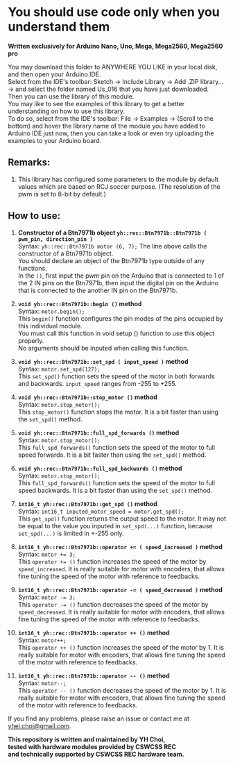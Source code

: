 # You should use code only when you understand them  
  
**Written exclusively for Arduino Nano, Uno, Mega, Mega2560, Mega2560 pro**  
  
You may download this folder to ANYWHERE YOU LIKE in your local disk, and then open your Arduino IDE.  
Select from the IDE's toolbar: Sketch -> Include Library -> Add .ZIP library... -> and select the folder named Us_016 that you have just downloaded.  
Then you can use the library of this module.  
You may like to see the examples of this library to get a better understanding on how to use this library.  
To do so, select from the IDE's toolbar: File -> Examples -> (Scroll to the bottom) and hover the library name of the module you have added to Arduino IDE just now, then you can take a look or even try uploading the examples to your Arduino board.
  
## Remarks:  
1. This library has configured some parameters to the module by default values which are based on RCJ soccer purpose.
    (The resolution of the pwm is set to 8-bit by default.)  
  
## How to use:  
1. **Constructor of a Btn7971b object ` yh::rec::Btn7971b::Btn7971b ( pwm_pin, direction_pin ) `**  
Syntax: `yh::rec::Btn7971b motor (6, 7);`
The line above calls the constructor of a Btn7971b object.  
You should declare an object of the Btn7971b type outside of any functions.  
In the `()`, first input the pwm pin on the Arduino that is connected to 1 of the 2 IN pins on the Btn7971b, then input the digital pin on the Arduino that is connected to the another IN pin on the Btn7971b.  
  
2. **`void yh::rec::Btn7971b::begin ()` method**  
Syntax: `motor.begin();`  
This `begin()` function configures the pin modes of the pins occupied by this individual module.  
You must call this function in void setup () function to use this object properly.  
No arguments should be inputed when calling this function.  
  
3. **`void yh::rec::Btn7971b::set_spd ( input_speed )` method**  
Syntax: `motor.set_spd(127);`  
This `set_spd()` function sets the speed of the motor in both forwards and backwards. `input_speed` ranges from -255 to +255.  
  
4. **`void yh::rec::Btn7971b::stop_motor ()` method**  
Syntax: `motor.stop_motor();`  
This `stop_motor()` function stops the motor. It is a bit faster than using the `set_spd()` method.  
  
5. **`void yh::rec::Btn7971b::full_spd_forwards ()` method**  
Syntax: `motor.stop_motor();`  
This `full_spd_forwards()` function sets the speed of the motor to full speed forwards. It is a bit faster than using the `set_spd()` method.  
  
6. **`void yh::rec::Btn7971b::full_spd_backwards ()` method**  
Syntax: `motor.stop_motor();`  
This `full_spd_forwards()` function sets the speed of the motor to full speed backwards. It is a bit faster than using the `set_spd()` method.  
  
7. **`int16_t yh::rec::Btn7971b::get_spd ()` method**  
Syntax: `int16_t inputed_motor_speed = motor.get_spd();`  
This `get_spd()` function returns the output speed to the motor. It may not be equal to the value you inputed in `set_spd(...)` function, because `set_spd(...)` is limited in +-255 only.  
  
8. **`int16_t yh::rec::Btn7971b::operator += ( speed_increased )` method**  
Syntax: `motor += 3;`  
This `operator += ()` function increases the speed of the motor by `speed_increased`. It is really suitable for motor with encoders, that allows fine tuning the speed of the motor with reference to feedbacks.  
  
9. **`int16_t yh::rec::Btn7971b::operator -= ( speed_decreased )` method**  
Syntax: `motor -= 3;`  
This `operator -= ()` function decreases the speed of the motor by `speed_decreased`. It is really suitable for motor with encoders, that allows fine tuning the speed of the motor with reference to feedbacks.  
  
10. **`int16_t yh::rec::Btn7971b::operator ++ ()` method**  
Syntax: `motor++;`  
This `operator ++ ()` function increases the speed of the motor by 1. It is really suitable for motor with encoders, that allows fine tuning the speed of the motor with reference to feedbacks.  
  
10. **`int16_t yh::rec::Btn7971b::operator -- ()` method**  
Syntax: `motor--;`  
This `operator -- ()` function decreases the speed of the motor by 1. It is really suitable for motor with encoders, that allows fine tuning the speed of the motor with reference to feedbacks.  
  
If you find any problems, please raise an issue or contact me at yhei.choi@gmail.com.  
  
**This repository is written and maintained by YH Choi,**  
**tested with hardware modules provided by CSWCSS REC**  
**and technically supported by CSWCSS REC hardware team.**